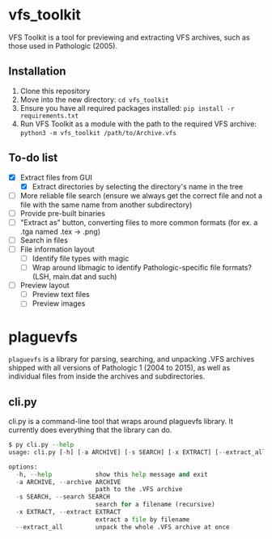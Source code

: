 # vfs_toolkit
VFS Toolkit is a tool for previewing and extracting VFS archives, such as those used in Pathologic (2005).

## Installation
1. Clone this repository
2. Move into the new directory: `cd vfs_toolkit`
3. Ensure you have all required packages installed: `pip install -r requirements.txt`
4. Run VFS Toolkit as a module with the path to the required VFS archive: `python3 -m vfs_toolkit /path/to/Archive.vfs`

## To-do list
- [X] Extract files from GUI
  - [x] Extract directories by selecting the directory's name in the tree
- [ ] More reliable file search (ensure we always get the correct file and not a file with the same name from another subdirectory)
- [ ] Provide pre-built binaries
- [ ] "Extract as" button, converting files to more common formats (for ex. a .tga named .tex -> .png)
- [ ] Search in files
- [ ] File information layout
  - [ ] Identify file types with magic
  - [ ] Wrap around libmagic to identify Pathologic-specific file formats? (LSH, main.dat and such)
- [ ] Preview layout
  - [ ] Preview text files
  - [ ] Preview images

# plaguevfs
`plaguevfs` is a library for parsing, searching, and unpacking .VFS archives shipped with all versions of Pathologic 1
(2004 to 2015), as well as individual files from inside the archives and subdirectories.
## cli.py
cli.py is a command-line tool that wraps around plaguevfs library. It currently does everything that the library can do.
```py
$ py cli.py --help
usage: cli.py [-h] [-a ARCHIVE] [-s SEARCH] [-x EXTRACT] [--extract_all]

options:
  -h, --help            show this help message and exit
  -a ARCHIVE, --archive ARCHIVE
                        path to the .VFS archive
  -s SEARCH, --search SEARCH
                        search for a filename (recursive)
  -x EXTRACT, --extract EXTRACT
                        extract a file by filename
  --extract_all         unpack the whole .VFS archive at once
```